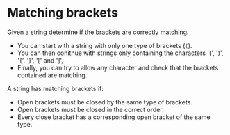 # Matching brackets

Given a string determine if the brackets are correctly matching.

- You can start with a string with only one type of brackets (`(`).
- You can then conitnue with strings only containing the characters '(', ')', '{', '}', '[' and ']',
- Finally, you can try to allow any character and check that the brackets contained are matching.

A string has matching brackets if:

- Open brackets must be closed by the same type of brackets.
- Open brackets must be closed in the correct order.
- Every close bracket has a corresponding open bracket of the same type.
